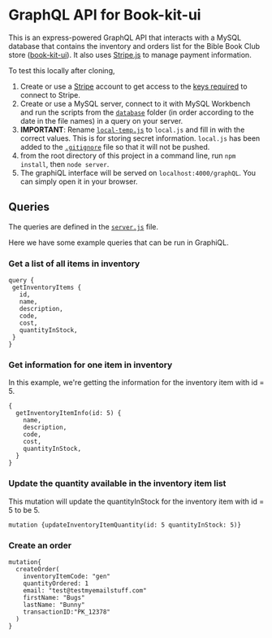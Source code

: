 # GraphQL API for Book-kit-ui
This is an express-powered GraphQL API that interacts with a MySQL database that contains the inventory and orders list for the Bible Book Club store ([book-kit-ui](https://github.com/micharine/book-kit-ui)). It also uses [Stripe.js](https://stripe.com/docs/stripe-js) to manage payment information. 

To test this locally after cloning, 
1. Create or use a [Stripe](https://stripe.com/docs/stripe-js) account to get access to the [keys required](https://stripe.com/docs/keys) to connect to Stripe.
1. Create or use a MySQL server, connect to it with MySQL Workbench and run the scripts from the [`database`](https://github.com/micharine/book-kit/tree/stripe/database) folder (in order according to the date in the file names) in a query on your server. 
1. **IMPORTANT**: Rename [`local-temp.js`](https://github.com/micharine/book-kit/blob/stripe/local-temp.js) to `local.js` and fill in with the correct values. This is for storing secret information. `local.js` has been added to the [`.gitignore`](https://github.com/micharine/book-kit/blob/stripe/.gitignore) file so that it will not be pushed.
1. from the root directory of this project in a command line, run `npm install`, then  `node server`. 
1. The graphiQL interface will be served on `localhost:4000/graphQL`. You can simply open it in your browser. 

 ## Queries
 The queries are defined in the [`server.js`](https://github.com/micharine/book-kit/blob/stripe/server.js) file. 
 
 Here we have some example queries that can be run in GraphiQL.
 ### Get a list of all items in inventory
 ```
 query {
  getInventoryItems {
    id,
    name,
    description,
    code,
    cost,
    quantityInStock,
  }
}
```
 ### Get information for one item in inventory
 In this example, we're getting the information for the inventory item with id = 5.
```
{
  getInventoryItemInfo(id: 5) {
    name,
    description,
    code,
    cost,
    quantityInStock,
  }
}
```
### Update the quantity available in the inventory item list
This mutation will update the quantityInStock for the inventory item with id = 5 to be 5.
```
mutation {updateInventoryItemQuantity(id: 5 quantityInStock: 5)}
```
### Create an order

```
mutation{
  createOrder(
    inventoryItemCode: "gen"
    quantityOrdered: 1
    email: "test@testmyemailstuff.com"
    firstName: "Bugs"
    lastName: "Bunny"
    transactionID:"PK_12378"
  )
}
```
